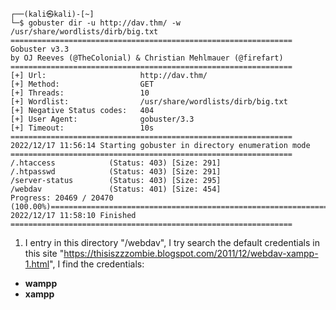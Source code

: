 ```
┌──(kali㉿kali)-[~]
└─$ gobuster dir -u http://dav.thm/ -w /usr/share/wordlists/dirb/big.txt
===============================================================
Gobuster v3.3
by OJ Reeves (@TheColonial) & Christian Mehlmauer (@firefart)
===============================================================
[+] Url:                     http://dav.thm/
[+] Method:                  GET
[+] Threads:                 10
[+] Wordlist:                /usr/share/wordlists/dirb/big.txt
[+] Negative Status codes:   404
[+] User Agent:              gobuster/3.3
[+] Timeout:                 10s
===============================================================
2022/12/17 11:56:14 Starting gobuster in directory enumeration mode
===============================================================
/.htaccess            (Status: 403) [Size: 291]
/.htpasswd            (Status: 403) [Size: 291]
/server-status        (Status: 403) [Size: 295]
/webdav               (Status: 401) [Size: 454]
Progress: 20469 / 20470 (100.00%)===============================================================
2022/12/17 11:58:10 Finished
===============================================================
```

1) I entry in this directory "/webdav", I try search the default credentials in this site "https://thisiszzzombie.blogspot.com/2011/12/webdav-xampp-1.html", I find the credentials:

- **wampp**
- **xampp**